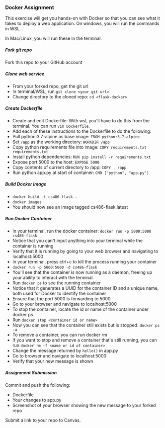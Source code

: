 ### Docker Assignment

This exercise will get you hands-on with Docker so that you can see what it takes to deploy a web application. On windows, you will run the commands in WSL.

In Mac/Linux, you will run these in the terminal.

##### Fork git repo
Fork this repo to your GitHub account

##### Clone web service
- From your forked repo, get the git url
- In terminal/WSL, run `git clone <your git url>`
- Change directory to the cloned repo: `cd <flask-docker>`

##### Create Dockerfile
- Create and edit Dockerfile: With wsl, you'll have to do this from the terminal. You can run `vim Dockerfile`.
- Add each of these instructions to the Dockerfile to do the following:
- Pull python:3.7-alpine as base image: `FROM python:3.7-alpine`
- Set `/app` as the working directory: `WORKDIR /app`
- Copy python requirements file into image: `COPY requirements.txt requirements.txt`
- Install python dependencies: `RUN pip install -r requirements.txt`
- Expose port 5000 to the host: `EXPOSE 5000`
- Copy contents of current directory to /app: `COPY . /app`
- Run python app.py at start of container: `CMD ["python", "app.py"]`

##### Build Docker Image
- `docker build -t cs486-flask .`
- `docker images`
- You should now see an image tagged cs486-flask:latest

##### Run Docker Container
- In your terminal, run the docker container: `docker run -p 5000:5000 cs486-flask`
- Notice that you can't input anything into your terminal while the container is running
- Verify that it is running by going to your web browser and navigating to localhost:5000
- In your terminal, press ctrl+c to kill the process running your container
- `docker run -p 5000:5000 -d cs486-flask`
- You'll see that the container is now running as a daemon, freeing up your ability to interact with the terminal.
- Run `docker ps` to see the running container
- Notice that it generates a UUID for the container ID and a unique name, both used for Docker to identify the container
- Ensure that the port 5000 is forwarding to 5000
- Go to your browser and navigate to localhost:5000
- To stop the container, locate the id or name of the container under docker ps
- Run `docker stop <container id or name>`
- Now you can see that the container still exists but is stopped: `docker ps -a`
- To remove a container, you can run docker rm <name or id of stopped container>
- If you want to stop and remove a container that's still running, you can run `docker rm -f <name or id of container>`
- Change the message returned by `hello()` in app.py
- Go to browser and navigate to localhost:5000
- Verify that your new message is shown

##### Assignment Submission
Commit and push the following:
- Dockerfile
- Your changes to app.py
- Screenshot of your browser showing the new message to your forked repo

Submit a link to your repo to Canvas.
